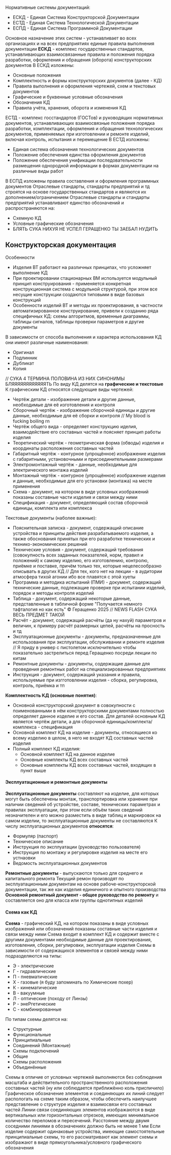 Нормативные системы документаций:

* ЕСКД - Единая Система Конструкторской Документации
* ЕСТД - Единая Система Технологической Документации
* ЕСПД - Единая Система Программной Документации

Основное назначение этих систем - устанавливает во всех организациях и на всех предприятиях единые правила выполнения документации
**ЕСКД** - комплекс государственных стандартов, устанавливающих взаимосвязанные правила и положения порядка разработки, оформления и обращения (оборота) конструкторских документов
В ЕСКД изложены:

* Основные положения
* Комплектность и формы конструкторских документов (далее - КД)
* Правила выполнения и оформления чертежей, схем и текстовых документов
* Графические и буквенные условные обозначения
* Обозначения КД
* Правила учёта, хранения, оборота и изменения КД

ЕСТД - комплекс госстандартов (ГОСТов) и руководящих нормативных документов, устанавливающих взаимосвязные положения порядка разработки, комплектации, оформления и обращения технологических документов, применяемых при изготовлении и ремонте изделий, включая контроль, испытания и перемещение
В ЕСТД изложены:

* Единая система обозначения технологических документов
* Положение обеспечения единства оформления документов
* Положение обеспечения унификации последовательности размещения однородной информации в формах документации на различные виды работ

В ЕСПД изложены правила составления и оформления программных документов
Отраслевые стандарты, стандарты предприятий и тд строятся на основе государственных стандартов и являются их дополнением/ограничением
Отраслевые стандарты и стандарты предприятий устанавливают единство обозначений и распространяются на:

* Схемную КД
* Условные графические обозначения
* БЛЯТЬ СУКА НИХУЯ НЕ УСПЕЛ ГЕРАЩЕНКО ТЫ ЗАЕБАЛ НУДИТЬ

## Конструкторская документация

Особенности

* Изделия ВТ работают на различных принципах, что усложняет выполнение КД
* При проектировании стационарных ВМ используется модульный принцип конструирования - применяется конкретная конструкционная система с модульной структурой, при этом все несущие конструкции создаются типовыми в виде базовых конструкций
* Особенности изделий ВТ и методы их проектирования, в частности автоматизированное конструирование, привели к созданию ряда специфичных КД: схемы алгоритмов, временные диаграммы, таблицы сигналов, таблицы проверки параметров и другие документы

В зависимости от способа выполнения и характера использования КД они имеют различные наименования:

* Оригинал
* Подлинник
* Дубликат
* Копия

// СУКА 4 ТЕРМИНА ПОЛОВИНА ИЗ НИХ СИНОНИМЫ БЛЯЯЯЯЯЯЯЯЯЯЯЯТЬ
По виду КД делятся на **графические и текстовые**
К графическим КД относятся следующие виды чертежей:

* Чертёж детали - изображение детали и другие данные, необходимые для её изготовления и контроля
* Сборочный чертёж - изображение сборочной единицы и другие данные, необходимые для её сборки и контроля
  // My blood is fucking boiling rn
* Чертёж общего вида - определяет конструкцию иделия, взаимодействие его составных частей и поясняет принцип работы изделия
* Теоретический чертёж - геометрическая форма (обводы) изделия и координаты расположения составных частей
* Габаритный чертёж - контурное (упрощённое) изображение изделия с габаритными, установочными и присоединительными размерами
* Электромонтажный чертёж - данные, необходимые для электрического монтажа изделий
* Монтажный чертёж - контурное (упрощённое) изображение изделия и данные, необходимые для его установки (монтажа) на месте применения
* Схема - документ, на котором в виде условных изображений показаны составные части изделия и связи между ними
* Спецификация - документ, определяющий состав сборочной единицы, комплекта или комплекса

Текстовые документы (наболее важные):

* Пояснительная записка - документ, содержащий описание устройства и принципы действия разрабатываемого изделия, а также обоснования принятых при его разработке технических и технико-экономических решений
* Технические условия - документ, содержащий требования (совокупность всех заданных показателей, норм, правил и положений) к самому изделию, его изготовлению, контролю, приёмке и поставке, причём только тех, которые нецелесообразно описывать в других КД
  // Для тех, кого нет на лекции - в аудитории атмосфера тихой агонии ибо все плавятся с этой хуеты
* Программа и методика испытаний (ПМИ) - документ, содержащий технические данные, подлежащие проверке при испытании изделий, порядок и методы контроля изделий
* Таблица - документ, содержащий некоторые данные, представленные в табличной форме
  "Получается немного тафталогия но как есть"
  ©️ Геращенко 2025
  // NEWS FLASH СУКА ВЕСЬ ПРЕДМЕТ ТАКОЙ
* Расчёт - документ, содержащий расчёты (да ну нахуй) параметров и величин, к примеру расчёт размерных цепей, расчёты на просность и тд
* Эксплуатационные документы - документы, предназначенные для использования при эксплуатации, обслуживании и ремонте изделия
  // Я приду в универ с пистолетом исключительно чтобы показательно застрелиться перед Геращенко посреди лекции по китам
* Ремонтные документы - документы, содержащие данные для проведения ремонтных работ на специализированных предприятиях
* Инструкция - документ, содержащий указания и правила, используемые при изгготовлении изделия - сборка, регулировка, контроль, приёмка и тп

**Комплектность КД (основные понятия)**:

* Основной конструкторский документ в совокупности с поименованными в нём конструкторскими документами полностью определяет данное изделие и его состав. Для деталей основным КД является чертёж детали, а для сборочной единицы/комплекта/комплекса - спецификация
* Основной комплект КД на изделие - документы, относящиеся ко всему изделию в целом, в него не входят КД составных частей изделия
* Полный комплект КД изделия:
  * Основной комплект КД на данное изделие
  * Основные комплекты КД всех составных частей
  * Основные комплекты КД всех составных частей, входящих в пункт выше

#### Эксплуатационные и ремонтные документы

**Эксплуатационные документы** составляют на изделие, для которых могут быть обеспечены монтаж, транспортировка или хранение при наличии сведений об устройстве, составе, технических параметрах и правилах эксплуатации, при этом если объём таких сведений незначителен и его можно разместить в виде таблиц и маркировок на самом изделии, то эксплуатационные документы не составляются
К числу эксплуатационных документов **относятся**:

* Формуляр (паспорт)
* Техническое описание
* Инструкция по эксплуатации (руководство пользователя)
* Инструкция по монтажу и регулировке изделия на месте его устнаовки
* Ведомость эксплуатационных документов

**Ремонтные документы** - выпускаются только для среднего и капитального ремонта
Текущий ремон производят по эксплуатационным документам на основе рабоче-конструкторской документации, так же как изделия единичного и опытного производства
**Основной ремонтный документ - общее руководство по ремонту** и составляется оно для класса или группы однотипных изделий

#### Схема как КД

**Схема** - графический КД, на котором показаны в виде условных изображений или обозначений показаны составные части изделия и связи между ними
Схема входит в комплект КД и содержит вместе с другими документами необходимые данные для проектирования, изготовления, сборки, регулировки, эксплуатации изделия
Схемы в зависимости от содержащихся элементов и связей между ними подразделяются на типы:

* Э - электрические
* Г - гидравлические
* П - пневматические
* Х - газовые (я буду запоминать по Химические похер)
* К - кинематические
* В - вакуумные
* Л - оптические (походу от Линзы)
* Р - энеРгетические
* С - комбинированные

По типам схемы делятся на:

* Структурные
* Функциональные
* Принципиальные
* Соединений (Монтажные)
* Схемы подключений
* Общие
* Схемы расположения
* Объединённые

Схемы в отличие от условных чертежей выполняются без соблюдения масштаба и действительного пространственного расположения составных частей (ну или соблюдается приближённо коль приспичило)
Графическое обозначение элементов и соединяющих их линий следует распологать на схеме таким образом, чтобы обеспечить наилучшее представление о структуре изделия и взаимосвязи его составных частей
Линии связи соединяющих элементов изображаются в виде вертикальных или горизонтальных отрезков, имеющих минимальное количество переломов и пересечений. Расстояние между двумя соседними линиями в обозначениях должно быть не менее 1 мм
Если изделие содержит одинаковые устройства, имеющие самостоятельные принципиальные схемы, то его рассматривают как элемент схемы и изображают в виде прямоугольника/условного графического обозначения
